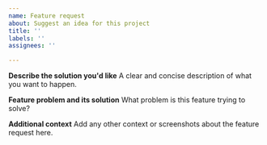 ```yaml
---
name: Feature request
about: Suggest an idea for this project
title: ''
labels: ''
assignees: ''

---
```


**Describe the solution you'd like**
A clear and concise description of what you want to happen.

**Feature problem and its solution**
What problem is this feature trying to solve?

**Additional context**
Add any other context or screenshots about the feature request here.
